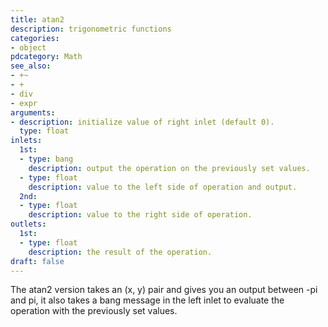```yaml
---
title: atan2
description: trigonometric functions
categories:
- object
pdcategory: Math
see_also:
- +~
- +
- div
- expr
arguments:
- description: initialize value of right inlet (default 0).
  type: float
inlets:
  1st:
  - type: bang
    description: output the operation on the previously set values.
  - type: float
    description: value to the left side of operation and output.
  2nd:
  - type: float
    description: value to the right side of operation.
outlets:
  1st:
  - type: float
    description: the result of the operation.
draft: false
---
```

The atan2 version takes an (x, y) pair and gives you an output between -pi and pi, it also takes a bang message in the left inlet to evaluate the operation with the previously set values.
